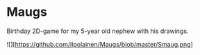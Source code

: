 # Maugs
Birthday 2D-game for my 5-year old nephew with his drawings.

![][https://github.com/Ilpolainen/Maugs/blob/master/Smaug.png]
